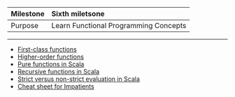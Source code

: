 | Milestone | Sixth miletsone |
| :--- | :--- |
| Purpose | Learn Functional Programming Concepts |

---

- [First-class functions][sixth-milestone-topic-1.md]
- [Higher-order functions][sixth-milestone-topic-2.md]
- [Pure functions in Scala][sixth-milestone-topic-3.md]
- [Recursive functions in Scala][sixth-milestone-topic-4.md]
- [Strict versus non-strict evaluation in Scala][sixth-milestone-topic-5.md]
- [Cheat sheet for Impatients][sixth-milestone-topic-6.md]

[sixth-milestone-topic-1.md]: https://github.com/inbravo/java-to-scala/blob/master/sixth-milestone/first-class-functions.md
[sixth-milestone-topic-2.md]: https://github.com/inbravo/java-to-scala/blob/master/sixth-milestone/higher-order-functions.md
[sixth-milestone-topic-3.md]: https://github.com/inbravo/java-to-scala/blob/master/sixth-milestone/pure-functions.md
[sixth-milestone-topic-4.md]: https://github.com/inbravo/java-to-scala/blob/master/sixth-milestone/recursive-functions.md
[sixth-milestone-topic-5.md]: https://github.com/inbravo/java-to-scala/blob/master/sixth-milestone/strict-versus-non-strict-evaluation.md
[sixth-milestone-topic-6.md]: https://github.com/inbravo/java-to-scala/blob/master/sixth-milestone/cheat-sheet.md
